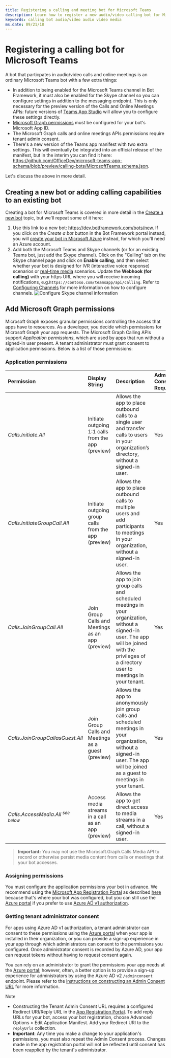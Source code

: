 ```yaml
---
title: Registering a calling and meeting bot for Microsoft Teams
description: Learn how to register a new audio/video calling bot for Microsoft Teams
keywords: calling bot audio/video audio video media
ms.date: 09/21/18
---
```

# Registering a calling bot for Microsoft Teams

A bot that particpates in audio/video calls and online meetings is an ordinary Microsoft Teams bot with a few extra things:

* In addition to being enabled for the Microsoft Teams channel in Bot Framework, it must also be enabled for the Skype channel so you can configure settings in addition to the messaging endpoint. This is only necessary for the preview version of the Calls and Online Meetings APIs: future versions of [Teams App Studio](~/get-started/get-started-app-studio) will allow you to configure these settings directly.
* [Microsoft Graph permissions](~/concepts/calls-and-meetings/registering-calling-bot#application-permissions) must be configured for your bot's Microsoft App ID.
* The Microsoft Graph calls and online meetings APIs permissions require tenant admin consent.
* There's a new version of the Teams app manifest with two extra settings. This will eventually be integrated into an official release of the manifest, but in the interim you can find it here: https://github.com/OfficeDev/microsoft-teams-app-schema/blob/preview/calling-bots/MicrosoftTeams.schema.json. 

Let's discuss the above in more detail.

## Creating a new bot or adding calling capabilities to an existing bot

Creating a bot for Microsoft Teams is covered in more detail in the [Create a new bot](~/concepts/bots/bots-create) topic, but we'll repeat some of it here:

1. Use this link to a new bot: https://dev.botframework.com/bots/new. If you click on the *Create a bot* button in the Bot Framework portal instead, you will [create your bot in Microsoft Azure](~/concepts/bots/bots-create#bots-and-microsoft-azure) instead, for which you'll need an Azure account.
1. Add both the Microsoft Teams and Skype channels (or for an existing Teams bot, just add the Skype channel). Click on the "Calling" tab on the Skype channel page and click on **Enable calling**, and then select whether your bot is designed for IVR (interactive voice response) scenarios or [real-time media](~/concepts/calls-and-meetings/real-time-media-concepts) scenarios. Update the **Webhook (for calling)** with your https URL where you will receive incoming notifications, e.g.`https://contoso.com/teamsapp/api/calling`. Refer to [Configuring Channels](https://docs.microsoft.com/en-us/bot-framework/portal-configure-channels) for more information on how to configure channels.
  ![Configure Skype channel information](~/assets/images/calls-and-meetings/configure-skype-channel)

## Add Microsoft Graph permissions

Microsoft Graph exposes granular permissions controlling the access that apps have to resources. As a developer, you decide which permissions for Microsoft Graph your app requests.  The Microsoft Graph Calling APIs support _Application permissions_, which are used by apps that run without a signed-in user present.  A tenant administrator must grant consent to application permissions. Below is a list of those permissions:

### Application permissions

|Permission    |Display String   |Description |Admin Consent Required |
|:-----------------------------|:-----------------------------------------|:-----------------|:-----------------|
|_Calls.Initiate.All_|Initiate outgoing 1:1 calls from the app (preview)|Allows the app to place outbound calls to a single user and transfer calls to users in your organization’s directory, without a signed-in user.|Yes|
|_Calls.InitiateGroupCall.All_|Initiate outgoing group calls from the app (preview)|Allows the app to place outbound calls to multiple users and add participants to meetings in your organization, without a signed-in user.|Yes|
|_Calls.JoinGroupCall.All_|Join Group Calls and Meetings as an app (preview)|Allows the app to join group calls and scheduled meetings in your organization, without a signed-in user. The app will be joined with the privileges of a directory user to meetings in your tenant.|Yes|
|_Calls.JoinGroupCallasGuest.All_|Join Group Calls and Meetings as a guest (preview)|Allows the app to anonymously join group calls and scheduled meetings in your organization, without a signed-in user. The app will be joined as a guest to meetings in your tenant.|Yes|
|_Calls.AccessMedia.All_ <sup>_see below_</sup>|Access media streams in a call as an app (preview)|Allows the app to get direct access to media streams in a call, without a signed-in user.|Yes|

> **Important:** You may not use the Microsoft.Graph.Calls.Media API to record or otherwise persist media content from calls or meetings that your bot accesses.

### Assigning permissions

You must configure the application permissions your bot in advance. We recommend using the [Microsoft App Registration Portal](https://apps.dev.microsoft.com/) as described [here](https://developer.microsoft.com/en-us/graph/docs/concepts/auth_register_app_v2) because that's where your bot was configured, but you can still use the [Azure portal](https://aka.ms/aadapplist) if you prefer to use [Azure AD v1 authorization](https://docs.microsoft.com/en-us/azure/active-directory/develop/azure-ad-endpoint-comparison).

### Getting tenant administrator consent

For apps using Azure AD v1 authorization, a tenant administrator can consent to these permissions using the [Azure portal](https://portal.azure.com) when your app is installed in their organization, or you can provide a sign-up experience in your app through which administrators can consent to the permissions you configured. Once administrator consent is recorded by Azure AD, your app can request tokens without having to request consent again.

You can rely on an administrator to grant the permissions your app needs at the [Azure portal](https://portal.azure.com); however, often, a better option is to provide a sign-up experience for administrators by using the Azure AD v2 `/adminconsent` endpoint.  Please refer to the [instructions on constructing an Admin Consent URL](https://developer.microsoft.com/en-us/graph/docs/concepts/auth_v2_service#3-get-administrator-consent) for more information.

> [!NOTE]
> * Constructing the Tenant Admin Consent URL requires a configured Redirect URI/Reply URL in the [App Registration Portal](https://apps.dev.microsoft.com/). To add reply URLs for your bot, access your bot registration, choose Advanced Options > Edit Application Manifest.  Add your Redirect URI to the `replyUrls` collection.
> * **Important**: Any time you make a change to your application's permissions, you must also repeat the Admin Consent process. Changes made in the app registration portal will not be reflected until consent has been reapplied by the tenant's administrator.